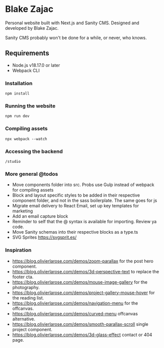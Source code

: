 # Blake Zajac

Personal website built with Next.js and Sanity CMS. Designed and developed by Blake Zajac.

Sanity CMS probably won't be done for a while, or never, who knows.

## Requirements

-   Node.js v18.17.0 or later
-   Webpack CLI

### Installation

```
npm install
```

### Running the website

```
npm run dev
```

### Compiling assets

```
npx webpack --watch
```

### Accessing the backend

```
/studio
```

### More general @todos

-   Move components folder into src. Probs use Gulp instead of webpack for compiling assets
-   Block and layout specific styles to be added in their respective component folder, and not in the sass boilerplate. The same goes for js
-   Migrate email delivery to React Email, set up key templates for marketing
-   Add an email capture block
-   Reminder to self that the @ syntax is available for importing. Review ya code.
-   Move Sanity schemas into their respective blocks as a type.ts
-   SVG Sprites https://svgsprit.es/

### Inspiration

-   https://blog.olivierlarose.com/demos/zoom-parallax for the post hero component.
-   https://blog.olivierlarose.com/demos/3d-perspective-text to replace the footer cta.
-   https://blog.olivierlarose.com/demos/mouse-image-gallery for the photography.
-   https://blog.olivierlarose.com/demos/project-gallery-mouse-hover for the reading list.
-   https://blog.olivierlarose.com/demos/navigation-menu for the offcanvas.
-   https://blog.olivierlarose.com/demos/curved-menu offcanvas alternative.
-   https://blog.olivierlarose.com/demos/smooth-parallax-scroll single project component.
-   https://blog.olivierlarose.com/demos/3d-glass-effect contact or 404 page.
